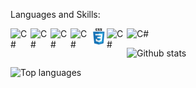 <p>Languages and Skills:</p>
<img align="left" alt="C#" width="32px" src="https://cdn.jsdelivr.net/gh/devicons/devicon/icons/csharp/csharp-original.svg"/>
<img align="left" alt="C#" width="32px" src="https://cdn.jsdelivr.net/gh/devicons/devicon/icons/cplusplus/cplusplus-original.svg"/>
<img align="left" alt="C#" width="32px" src="https://cdn.jsdelivr.net/gh/devicons/devicon/icons/java/java-original.svg">
<img align="left" alt="C#" width="32px" src="https://cdn.jsdelivr.net/gh/devicons/devicon/icons/html5/html5-original.svg">
<img align="left" alt="CSS" width="26px" src="https://raw.githubusercontent.com/github/explore/80688e429a7d4ef2fca1e82350fe8e3517d3494d/topics/css/css.png"/>
<img align="left" alt="C#" width="32px" src="https://cdn.jsdelivr.net/gh/devicons/devicon/icons/javascript/javascript-original.svg"/>
<img alt="C#" width="32px" src="https://cdn.jsdelivr.net/gh/devicons/devicon/icons/git/git-plain.svg">

 

![Github stats](https://github-readme-stats.vercel.app/api?username=ZyrusTM&count_private=true&show_icons=true&theme=radical)

![Top languages](https://github-readme-stats.vercel.app/api/top-langs/?username=ZYRUSTM&show_icons=true&theme=radical)
